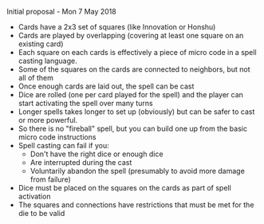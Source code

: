 Initial proposal - Mon 7 May 2018

* Cards have a 2x3 set of squares (like Innovation or Honshu)
* Cards are played by overlapping (covering at least one square on an existing card)
* Each square on each cards is effectively a piece of micro code in a spell casting language.
* Some of the squares on the cards are connected to neighbors, but not all of them
* Once enough cards are laid out, the spell can be cast
* Dice are rolled (one per card played for the spell) and the player can start activating the spell over many turns
* Longer spells takes longer to set up (obviously) but can be safer to cast or more powerful.
* So there is no "fireball" spell, but you can build one up from the basic micro code instructions
* Spell casting can fail if you:
	* Don't have the right dice or enough dice
	* Are interrupted during the cast
	* Voluntarily abandon the spell (presumably to avoid more damage from failure)
* Dice must be placed on the squares on the cards as part of spell activation
* The squares and connections have restrictions that must be met for the die to be valid
